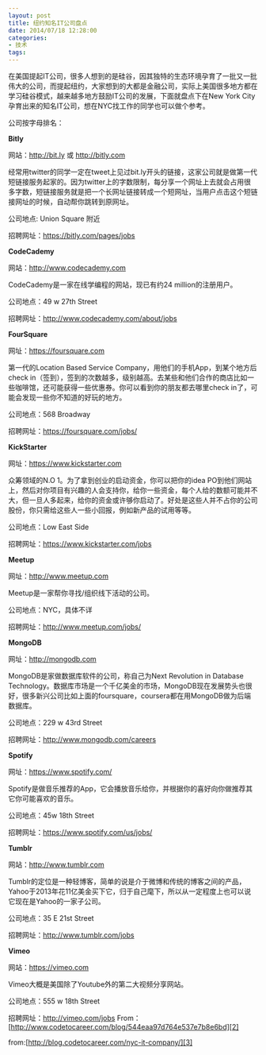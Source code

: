 ```yaml
---
layout: post
title: 纽约知名IT公司盘点
date: 2014/07/18 12:28:00
categories: 
- 技术
tags: 
---
```


在美国提起IT公司，很多人想到的是硅谷，因其独特的生态环境孕育了一批又一批伟大的公司，而提起纽约，大家想到的大都是金融公司，实际上美国很多地方都在学习硅谷模式，越来越多地方鼓励IT公司的发展，下面就盘点下在New York City孕育出来的知名IT公司，想在NYC找工作的同学也可以做个参考。 

公司按字母排名： 

**Bitly** 

网站：<http://bit.ly> 或 <http://bitly.com> 

经常用twitter的同学一定在tweet上见过bit.ly开头的链接，这家公司就是做第一代短链接服务起家的。因为twitter上的字数限制，每分享一个网址上去就会占用很多字数，短链接服务就是把一个长网址链接转成一个短网址，当用户点击这个短链接网址的时候，自动帮你跳转到原网址。  

公司地点: Union Square 附近  

招聘网址：<https://bitly.com/pages/jobs>  

**CodeCademy**

网站：<http://www.codecademy.com> 

CodeCademy是一家在线学编程的网站，现已有约24 million的注册用户。  

公司地点：49 w 27th Street  

招聘网址：[http://www.codecademy.com/about/jobs ][1]  

**FourSquare**

网址：<https://foursquare.com> 

第一代的Location Based Service Company，用他们的手机App，到某个地方后check in（签到），签到的次数越多，级别越高。去某些和他们合作的商店比如一些咖啡馆，还可能获得一些优惠券。你可以看到你的朋友都去哪里check in了，可能会发现一些你不知道的好玩的地方。  

公司地点：568 Broadway  

招聘网址：<https://foursquare.com/jobs/>  

**KickStarter**

网址：https://www.kickstarter.com 

众筹领域的N.O 1。为了拿到创业的启动资金，你可以把你的idea PO到他们网站上，然后对你项目有兴趣的人会支持你，给你一些资金，每个人给的数额可能并不大，但一旦人多起来，给你的资金或许够你启动了。好处是这些人并不占你的公司股份，你只需给这些人一些小回报，例如新产品的试用等等。  

公司地点：Low East Side  

招聘网址：<https://www.kickstarter.com/jobs>  

**Meetup** 

网址：<http://www.meetup.com> 

Meetup是一家帮你寻找/组织线下活动的公司。  

公司地点：NYC，具体不详  

招聘网址：<http://www.meetup.com/jobs/>  

**MongoDB** 

网址：<http://mongodb.com> 

MongoDB是家做数据库软件的公司，称自己为Next Revolution in Database Technology。数据库市场是一个千亿美金的市场，MongoDB现在发展势头也很好，很多新兴公司比如上面的foursquare，coursera都在用MongoDB做为后端数据库。  

公司地点：229 w 43rd Street  

招聘网址：<http://www.mongodb.com/careers>  

**Spotify**

网址：<https://www.spotify.com/> 

Spotify是做音乐推荐的App，它会播放音乐给你，并根据你的喜好向你做推荐其它你可能喜欢的音乐。  

公司地点：45w 18th Street  

招聘网址：<https://www.spotify.com/us/jobs/>  

**Tumblr**

网站：<http://www.tumblr.com> 

Tumblr的定位是一种轻博客，简单的说是介于微博和传统的博客之间的产品，Yahoo于2013年花11亿美金买下它，归于自己麾下，所以从一定程度上也可以说它现在是Yahoo的一家子公司。  

公司地点：35 E 21st Street  

招聘网址：<http://www.tumblr.com/jobs>  

**Vimeo**

网站：<https://vimeo.com> 

Vimeo大概是美国除了Youtube外的第二大视频分享网站。  

公司地点：555 w 18th Street  

招聘网址：<http://vimeo.com/jobs> From：[http://www.codetocareer.com/blog/544eaa97d764e537e7b8e6bd][2]  

from:[http://blog.codetocareer.com/nyc-it-company/][3]

 [1]: http://www.codecademy.com/about/jobs

 [2]: http://www.codetocareer.com/blog/544eaa97d764e537e7b8e6bd "http://www.codetocareer.com/blog/544eaa97d764e537e7b8e6bd"

 [3]: http://blog.codetocareer.com/nyc-it-company/

